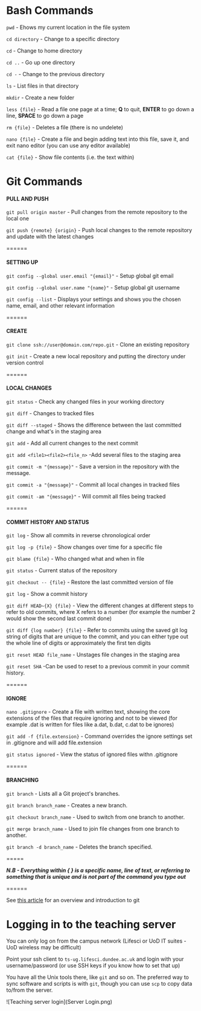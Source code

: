 # Bash Commands

`pwd` - Ehows my current location in the file system

`cd directory` - Change to a specific directory

`cd` - Change to home directory

`cd ..` - Go up one directory

`cd -` - Change to the previous directory

`ls` - List files in that directory

`mkdir` - Create a new folder

`less {file}` - Read a file one page at a time; __Q__ to quit, __ENTER__ to go down a line, __SPACE__ to go down a page

`rm {file}` - Deletes a file (there is no undelete)

`nano {file}` - Create a file and begin adding text into this file, save it, and exit nano editor (you can use any editor available)

`cat {file}` - Show file contents (i.e. the text within)

# Git Commands

#### PULL AND PUSH

`git pull origin master` - Pull changes from the remote repository to the local one

`git push {remote} {origin}` - Push local changes to the remote repository and update with the latest changes

======

#### SETTING UP

`git config --global user.email "{email}"` - Setup global git email

`git config --global user.name "{name}"` - Setup global git username

`git config --list` - Displays your settings and shows you the chosen name, email, and other relevant information

======

#### CREATE

`git clone ssh://user@domain.com/repo.git` - Clone an existing repository

`git init` - Create a new local repository and putting the directory under version control

======

#### LOCAL CHANGES

`git status` - Check any changed files in your working directory

`git diff` - Changes to tracked files

`git diff --staged` - Shows the difference between the last committed change and what's in the staging area

`git add` - Add all current changes to the next commit

`git add <file1><file2><file_n>` -Add several files to the staging area

`git commit -m "{message}"` - Save a version in the repository with the message.

`git commit -a "{message}"` - Commit all local changes in tracked files

`git commit -am "{message}"` - Will commit all files being tracked

======

#### COMMIT HISTORY AND STATUS

`git log` - Show all commits in reverse chronological order

`git log -p {file}` - Show changes over time for a specific file

`git blame {file}` - Who changed what and when in file

`git status` - Current status of the repository

`git checkout -- {file}` - Restore the last committed version of file

`git log` - Show a commit history

`git diff HEAD~{X} {file}` - View the different changes at different steps to refer to old commits, where X refers to a number (for example the number 2 would show the second last commit done)

`git diff {log number} {file}` - Refer to commits using the saved git log string of digits that are unique to the commit, and you can either type out the whole line of digits or approximately the first ten digits

`git reset HEAD file_name` - Unstages file changes in the staging area

`git reset SHA` -Can be used to reset to a previous commit in your commit history.

======

#### IGNORE

`nano .gitignore` - Create a file with written text, showing the core extensions of the files that require ignoring and not to be viewed (for example .dat is written for files like a.dat, b.dat, c.dat to be ignores)

`git add -f {file.extension}` - Command overrides the ignore settings set in .gitignore and will add file.extension

`git status ignored` - View the status of ignored files withn .gitignore

======

#### BRANCHING

`git branch` - Lists all a Git project's branches.

`git branch branch_name` - Creates a new branch.

`git checkout branch_name` - Used to switch from one branch to another.

`git merge branch_name` - Used to join file changes from one branch to another.

`git branch -d branch_name` - Deletes the branch specified.

=====

___N.B - Everything within {  } is a specific name, line of text, or referring to something that is unique and is not part of the command you type out___

======

See [this article](http://journals.plos.org/ploscompbiol/article?id=10.1371/journal.pcbi.1004668) for an overview and introduction to git

# Logging in to the teaching server

You can only log on from the campus network (Lifesci or UoD IT suites - UoD wireless may be difficult)

Point your ssh client to `ts-ug.lifesci.dundee.ac.uk` and login with your username/password (or use SSH keys if you know how to set that up)

You have all the Unix tools there, like `git` and so on. The preferred way to sync software and scripts is with `git`, though you can use `scp` to copy data to/from the server.

![Teaching server login](Server Login.png)